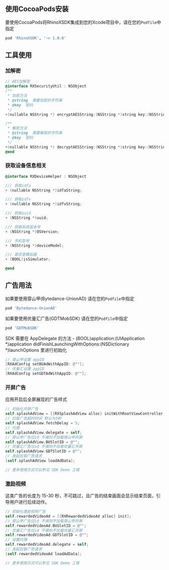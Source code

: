 ## 使用CocoaPods安装

要使用CocoaPods将RhinoXSDK集成到您的Xcode项目中，请在您的`Podfile`中指定

```ruby
pod 'RhinoXSDK', '~> 1.0.0'
```

## 工具使用

### 加解密

```objective-c
// AES加解密
@interface RXSecurityUtil : NSObject
/**
 * 加密方法
 * @string  需要加密的字符串
 * @key  密码
 */
+(nullable NSString *) encryptAESString:(NSString *)string key:(NSString *)key;

/**
 * 解密方法
 * @string  需要解密的字符串
 * @key  密码
 */
+(nullable NSString *) decryptAESString:(NSString *)string key:(NSString *)key;
@end
```

### 获取设备信息相关

```objective-c
@interface RXDeviceHelper : NSObject

/// 获取idfa
+ (nullable NSString *)idfaString;

/// 获取idfv
+ (nullable NSString *)idfvString;

/// 获取uuid
+ (NSString *)uuid;

/// 获取系统版本号
+ (NSString *)OSVersion;

/// 手机型号
+ (NSString *)deviceModel;

/// 是否是模拟器
+ (BOOL)isSimulator;

@end
```

## 广告用法

如果要使用穿山甲(Bytedance-UnionAD) 请在您的`Podfile`中指定

```ruby
pod 'Bytedance-UnionAD'
```

如果要使用优量汇广告(GDTMobSDK) 请在您的`Podfile`中指定

```ruby
pod 'GDTMobSDK'
```

SDK 需要在 AppDelegate 的方法 - (BOOL)application:(UIApplication *)application didFinishLaunchingWithOptions:(NSDictionary *)launchOptions 里进行初始化

```objective-c
// 穿山甲设置 appID 
[RXAdConfig setBUAdWithAppID: @""];
// 优量汇设置 appID 
[RXAdConfig setGDTAdWithAppID: @""];
```

### 开屏广告

应用开启后全屏展现的广告样式

```objective-c
// 初始化开屏广告
self.splashAdView = [[RXSplashAdView alloc] initWithRootViewController:self.window.rootViewController WithBottomView:nil];
// 拉取广告超时时间 默认为3秒
self.splashAdView.fetchDelay = 5;
// 代理
self.splashAdView.delegate = self;
// 穿山甲广告位id 不填则不加载穿山甲开屏
self.splashAdView.BUSlotID = @"";
// 优量汇广告位id 不填则不加载优量汇开屏
self.splashAdView.GDTSlotID = @"";
// 发起拉取广告请求
[self.splashAdView loadAdData];

// 更多使用方式可以参见 SDK Demo 工程
```

### 激励视频

这类广告的长度为 15-30 秒，不可跳过，且广告的结束画面会显示结束页面，引导用户进行后续动作。

```objective-c
// 初始化激励视频广告
self.rewardedVideoAd = [[RXRewardedVideoAd alloc] init];
// 穿山甲广告位id 不填则不加载穿山甲开屏
self.rewardedVideoAd.BUSlotID = @"";
// 优量汇广告位id 不填则不加载优量汇开屏
self.rewardedVideoAd.GDTSlotID = @"";
// 设置代理
self.rewardedVideoAd.delegate = self;
// 发起拉取广告请求
[self.rewardedVideoAd loadAdData];

// 更多使用方式可以参见 SDK Demo 工程
```

